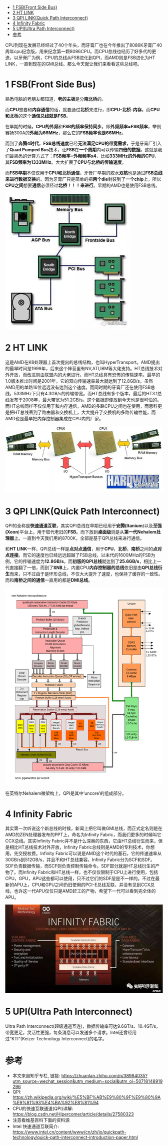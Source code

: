 
<!-- @import "[TOC]" {cmd="toc" depthFrom=1 depthTo=6 orderedList=false} -->

<!-- code_chunk_output -->

* [1 FSB(Front Side Bus)](#1-fsbfront-side-bus)
* [2 HT LINK](#2-ht-link)
* [3 QPI LINK(Quick Path Interconnect)](#3-qpi-linkquick-path-interconnect)
* [4 Infinity Fabric](#4-infinity-fabric)
* [5 UPI(Ultra Path Interconnect)](#5-upiultra-path-interconnect)
* [参考](#参考)

<!-- /code_chunk_output -->

CPU到现在发展已经经过了40个年头，而牙膏厂也在今年推出了8086K牙膏厂40周年cpu纪念版，用来纪念第一颗8086CPU。而CPU总线也经历了好多代的更迭，以牙膏厂为例，CPU的总线从FSB进化到QPI，而AMD则是FSB进化为HT LINK，一直到现在的GMI总线。那么今天就让我们来看看这些总线吧。

# 1 FSB(Front Side Bus)

熟悉电脑的老朋友都知道，**老的主板**是分**南北桥**的。

而**CPU**想要和**内存通信**的话，就要通过**北桥**来进行，即**CPU\-北桥\-内存**。而**CPU和北桥**的这个**通信总线就是FSB**。

在早期的时候，**CPU的外频**和**FSB的频率保持同步**。即**外频频率=FSB频率**，举例赛扬300A的**外频为66MHz**，那么它的**FSB频率也是66MHz**。

而到了**奔腾4时代**，**FSB总线速度**已经**无法满足CPU的带宽需求**，于是牙膏厂引入了**Quad Pumped Bus**技术，让**FSB**在**一个周期**内可以传输**四倍的数据**。这就是我们最熟悉的计算方式了：**FSB频率**=**外频频率x4**，比如**333MHz的外频的CPU**，其**FSB频率为1333MHz**。大大扩展了**CPU与北桥的传输速度**。

而**FSB早期**不仅仅用于**CPU和北桥通信**，牙膏厂早期的胶水**双核**也是通过**FSB总线来进行数据交换**的。因为牙膏厂只是简单的把**两个die**封装到了**一个chip**上，所以**CPU之间**想要**通信**必须经过**北桥！！！来进行**。早期的AMD也是使用FSB总线。

![](./images/2019-04-24-10-17-28.png)

# 2 HT LINK

这是AMD在K8处理器上首次提出的总线结构，也叫HyperTransport。AMD提出的最早时间是1999年，后来这个阵营里有NV,ATI,IBM等大佬支持。HT总线技术对外开放，而改进则由联盟内的大佬进行。而HT总线具有恐怖的传输速率。最早的1.0版本推出时间是2001年，它的双向传输速率最大就达到了12.8GB/s，虽然AMD用的单路16位远远没有达到这个速度。而同时期的牙膏厂还在使用FSB总线，533MHz下只有4.3GB/s的传输带宽。而HT总线有多个版本，最后的HT3.1总线发布于2008年，最大带宽为51.2GB/s。这个数据即便放到今天也是很可怕的。而HT总线同样不仅仅用于和内存通信，AMD的多路CPU之间也在使用，而思科更是把HT总线丢到了路由器和交换机上，大大提升了交换机的多路传输性能，而AMD也是最早把内存控制器集成在CPU内的厂家。

![](./images/2019-04-24-10-31-54.png)

# 3 QPI LINK(Quick Path Interconnect)

QPI的全称是**快速通道互联**，其实QPI总线在早期已经用于**安腾(Itanium**)以及**至强(Xeon**)平台上，用于取代老旧的**FSB**。而下放到**桌面级**则是从**第一代Nehalem处理器**上。一直到今天我们用的8700K，全部是基于QPI总线来进行通信。

和**HT LINK**一样，QPI总线一样是**点对点通信**，用于**CPU**，**北桥**，**南桥**之间的**点对点连接**。而它的速度也已经远远超越了FSB总线，以末代的1600MHz的FSB为例，它的传输速度为**12.8GB/s**，而**初版的QPI总线**就达到了**25.6GB/s**，相比上一代直接翻了一倍，而到了**SNB**上，内置CPU**内存控制器的总线**依旧是由**QPI总线衍生**而来，只不过由于是环形总线，不仅大大提升了速度，也保持了缓存的一致性。而和**南桥之间的通信**一直用的都是**DMI总线**。

![Intel_Nehalem_arch.svg](./images/Intel_Nehalem_arch.svg)

在英特尔Nehalem微架构上，QPI是其中‘uncore’的组成部分。

# 4 Infinity Fabric

其实第一次听说这个新总线的时候，新闻上把它叫做GMI总线，而正式定名则是在AMD的ZEN处理器发布的PPT上，命名为Infinity Fabric，而我们更多的时候叫它CCX总线。其实Infinity Fabric并不是什么深奥的东西，它由HT总线衍生而来，但是相比HT总线技术对外开放，Infinity Fabric总线则是AMD的专利技术，你想用，先交授权费。Infinity Fabric可以说是AMD这个时代的基石，它的传速速率从30GB/s到512GB/s，并且不和HT总线兼容。Infinity Fabric分为SCF和SDF。SDF负责数据传输，而SCF则负责控制传输命令。SDF部分就是HT总线衍生的产物了。而Infinity Fabric和HT总线一样，也不仅仅限制于CPU上进行使用，包括CPU，GPU，APU这些都可以使用，只不过它们的SDF层是不一样的。不过在最新的APU上，CPU和GPU之间仍旧使用的PCI-E总线互联，并没有见到CCX总线，也许这一代APU仅仅只是AMD赶工的产物，希望下一代可以看到完全体的APU。

![](./images/2019-04-24-11-04-10.png)

# 5 UPI(Ultra Path Interconnect)

Ultra Path Interconnect(超级通道互连)，数据传输率可达9.6GT/s、10.4GT/s，带宽更足，灵活性更强，每条消息可以发送多个请求。Intel还曾经用过“KTI”(Keizer Technology Interconnect)的名字。



# 参考

- 本文来自知乎专栏, 链接: https://zhuanlan.zhihu.com/p/38984035?utm_source=wechat_session&utm_medium=social&utm_oi=50718148919296
- QPI: https://zh.wikipedia.org/wiki/%E5%BF%AB%E9%80%9F%E9%80%9A%E9%81%93%E4%BA%92%E8%81%94
- CPU的快速互联通道(QPI)详解: https://blog.csdn.net/Hipercomer/article/details/27580323
- 注意看维基百科下面的资料源
- Intel 快速通道互联简介: https://www.intel.cn/content/www/cn/zh/io/quickpath-technology/quick-path-interconnect-introduction-paper.html